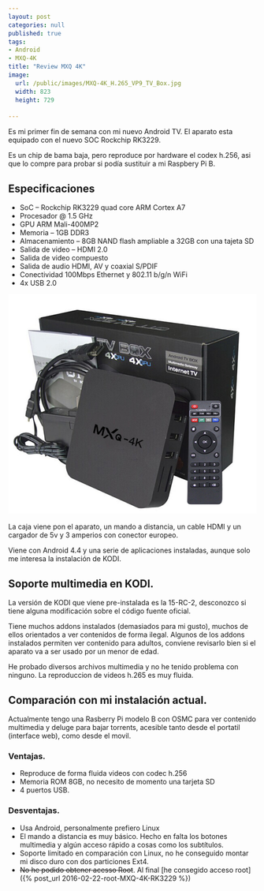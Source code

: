 ```yaml
---
layout: post
categories: null
published: true
tags:
- Android
- MXQ-4K
title: "Review MXQ 4K"
image:
  url: /public/images/MXQ-4K_H.265_VP9_TV_Box.jpg
  width: 823
  height: 729

---
```


Es mi primer fin de semana con mi nuevo Android TV. El aparato esta equipado con el nuevo SOC Rockchip RK3229.

Es un chip de bama baja, pero reproduce por hardware el codex h.256, asi que lo compre para probar si podía sustituir a mi Raspbery Pi B.

<!-- leer mas -->

## Especificaciones ##

* SoC – Rockchip RK3229 quad core ARM Cortex A7 
* Procesador @ 1.5 GHz 
* GPU ARM Mali-400MP2
* Memoria – 1GB DDR3
* Almacenamiento – 8GB NAND flash  ampliable a 32GB con una tajeta SD 
* Salida de video – HDMI 2.0
* Salida de video compuesto
* Salida de audio HDMI, AV y coaxial S/PDIF
* Conectividad 100Mbps Ethernet y 802.11 b/g/n WiFi
* 4x USB 2.0

![MXQ-4K](/public/images/MXQ-4K_H.265_VP9_TV_Box.jpg)


La caja viene pon el aparato, un mando a distancia, un cable HDMI y un cargador de 5v y 3 amperios con conector europeo.

Viene con Android 4.4 y una serie de aplicaciones instaladas, aunque solo me interesa la instalación de KODI.

## Soporte multimedia en KODI. ##

La versión de KODI que viene pre-instalada es la 15-RC-2, desconozco si tiene alguna modificación sobre el código fuente oficial.

Tiene muchos addons instalados (demasiados para mi gusto), muchos de ellos orientados a ver contenidos de forma ilegal. Algunos de los addons instalados permiten ver contenido para adultos, conviene revisarlo bien si el aparato va a ser usado por un menor de edad.

He probado diversos archivos multimedia y no he tenido problema con ninguno. La reproduccion de videos h.265 es muy fluida. 

## Comparación con mi instalación actual. ##

Actualmente tengo una Rasberry Pi modelo B con OSMC para ver contenido multimedia y deluge para bajar torrents, acesible tanto desde el portatil (interface web), como desde el movil.

### Ventajas. ###

* Reproduce de forma fluida videos con codec h.256
* Memoria ROM 8GB, no necesito de momento una tarjeta SD
* 4 puertos USB.

### Desventajas. ###

* Usa Android, personalmente prefiero Linux 
* El mando a distancia es muy básico. Hecho en falta los botones multimedia y algún acceso rápido a cosas como los subtítulos. 
* Soporte limitado en comparación con Linux, no he conseguido montar mi disco duro con dos particiones Ext4.
* ~~No he podido obtener acesso Root~~. Al final [he consegido acceso root]({% post_url 2016-02-22-root-MXQ-4K-RK3229 %}) 
